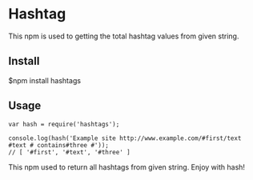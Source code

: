 # Hashtag

 This npm is used to getting the total hashtag values from given string.

## Install

 $npm install hashtags

## Usage

    var hash = require('hashtags');
    
    console.log(hash('Example site http://www.example.com/#first/text #text # contains#three #'));
    // [ '#first', '#text', '#three' ]
    
   This npm used to return all hashtags from given string. Enjoy with hash!
